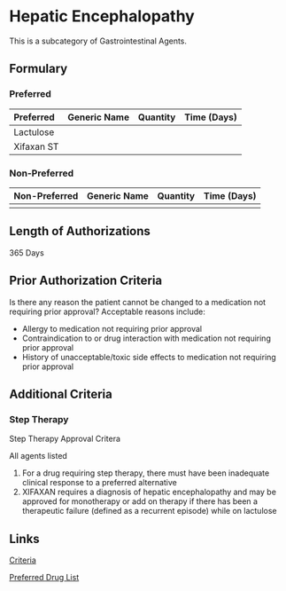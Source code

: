 # Hepatic Encephalopathy

This is a subcategory of Gastrointestinal Agents.

## Formulary

### Preferred

| Preferred  | Generic Name | Quantity | Time (Days) |
| :--------- | :----------- | :------: | :---------: |
| Lactulose  |              |          |             |
| Xifaxan ST |              |          |             |

### Non-Preferred

| Non-Preferred | Generic Name | Quantity | Time (Days) |
| :------------ | :----------- | :------: | :---------: |
|               |              |          |             |

## Length of Authorizations

365 Days

## Prior Authorization Criteria

Is there any reason the patient cannot be changed to a medication not requiring prior approval? Acceptable reasons include:

-   Allergy to medication not requiring prior approval
-   Contraindication to or drug interaction with medication not requiring prior approval
-   History of unacceptable/toxic side effects to medication not requiring prior approval

## Additional Criteria

### Step Therapy

Step Therapy Approval Critera

All agents listed

1.  For a drug requiring step therapy, there must have been inadequate clinical response to a preferred alternative
2.  XIFAXAN requires a diagnosis of hepatic encephalopathy and may be approved for monotherapy or add on therapy if there has been a therapeutic failure (defined as a recurrent episode) while on lactulose

## Links

[Criteria](https://pharmacy.medicaid.ohio.gov/sites/default/files/20221001_UPDL_Criteria_APPROVED.pdf#page=62)

[Preferred Drug List](https://pharmacy.medicaid.ohio.gov/sites/default/files/20221001_UPDL_APPROVED_.pdf#page=23)
